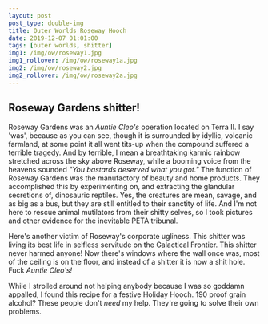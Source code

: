 ```yaml
---
layout: post
post_type: double-img
title: Outer Worlds Roseway Hooch
date: 2019-12-07 01:01:00
tags: [outer worlds, shitter]
img1: /img/ow/roseway1.jpg
img1_rollover: /img/ow/roseway1a.jpg
img2: /img/ow/roseway2.jpg
img2_rollover: /img/ow/roseway2a.jpg
---
```

## Roseway Gardens shitter!

Roseway Gardens was an *Auntie Cleo's* operation located on Terra II. I say 'was', because as you can see, though it is surrounded by idyllic, volcanic farmland, at some point it all went tits-up when the compound suffered a terrible tragedy. And by terrible, I mean a breathtaking karmic rainbow stretched across the sky above Roseway, while a booming voice from the heavens sounded *"You bastards deserved what you got."* The function of Roseway Gardens was the manufactory of beauty and home products. They accomplished this by experimenting on, and extracting the glandular secretions of, dinosauric reptiles. Yes, the creatures are mean, savage, and as big as a bus, but they are still entitled to their sanctity of life. And I'm not here to rescue animal mutilators from their shitty selves, so I took pictures and other evidence for the inevitable PETA tribunal.  

Here's another victim of Roseway's corporate ugliness. This shitter was living its best life in selfless servitude on the Galactical Frontier. This shitter never harmed anyone! Now there's windows where the wall once was, most of the ceiling is on the floor, and instead of a shitter it is now a shit hole. Fuck *Auntie Cleo's!*

While I strolled around not helping anybody because I was so goddamn appalled, I found this recipe for a festive Holiday Hooch. 190 proof grain alcohol? These people don't *need* my help. They're going to solve their own problems.
